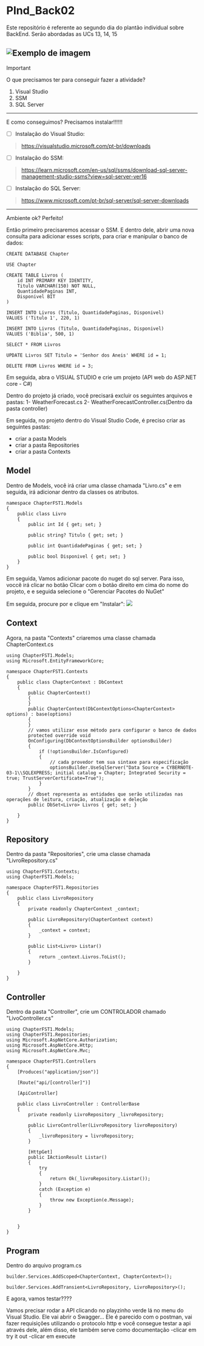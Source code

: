 <h1>PInd_Back02</h1>
<p>Este repositório é referente ao segundo dia do plantão individual sobre BackEnd. Serão abordadas as UCs 13, 14, 15</p>

 ![Exemplo de imagem](img/gifs-momentos-de-felicidade.gif)
 ---
> [!IMPORTANT]
> O que precisamos ter para conseguir fazer a atividade?
> 1) Visual Studio
> 2) SSM
> 3) SQL Server
 ---

E como conseguimos? Precisamos instalar!!!!!!
- [ ] Instalação do Visual Studio:
> https://visualstudio.microsoft.com/pt-br/downloads

- [ ] Instalação do SSM:
> https://learn.microsoft.com/en-us/sql/ssms/download-sql-server-management-studio-ssms?view=sql-server-ver16

- [ ] Instalação do SQL Server:
> https://www.microsoft.com/pt-br/sql-server/sql-server-downloads

 ---


Ambiente ok? Perfeito!

Então primeiro precisaremos acessar o SSM. E dentro dele, abrir uma nova consulta para adicionar esses scripts, para criar e manipular o banco de dados:
```
CREATE DATABASE Chapter

USE Chapter

CREATE TABLE Livros (
	id INT PRIMARY KEY IDENTITY,
	Titulo VARCHAR(150) NOT NULL,
	QuantidadePaginas INT,
	Disponivel BIT
)

INSERT INTO Livros (Titulo, QuantidadePaginas, Disponivel)
VALUES ('Titulo 1', 220, 1)

INSERT INTO Livros (Titulo, QuantidadePaginas, Disponivel)
VALUES ('Biblia', 500, 1)

SELECT * FROM Livros

UPDATE Livros SET Titulo = 'Senhor dos Aneis' WHERE id = 1;

DELETE FROM Livros WHERE id = 3;
```

Em seguida, abra o VISUAL STUDIO e crie um projeto (API web do ASP.NET core - C#)

Dentro do projeto já criado, você precisará excluir os seguintes arquivos e pastas:
1-    WeatherForecast.cs
2-    WeatherForecastController.cs(Dentro da pasta controller)

Em seguida, no projeto dentro do Visual Studio Code, é preciso criar as seguintes pastas:
- criar a pasta Models
- criar a pasta Repositories
- criar a pasta Contexts

## Model
Dentro de Models, você irá criar uma classe chamada "Livro.cs" e em seguida, irá adicionar dentro da classes os atributos.

```
namespace ChapterFST1.Models
{
    public class Livro
    {
        public int Id { get; set; }

        public string? Titulo { get; set; }

        public int QuantidadePaginas { get; set; }

        public bool Disponivel { get; set; }
    }
}
```

Em seguida, 
Vamos adicionar pacote do nuget do sql server. Para isso, voccê irá clicar no botão
Clicar com o botão direito em cima do nome do projeto, e e seguida selecione o "Gerenciar Pacotes do NuGet"

Em seguida, procure por e clique em "Instalar": 
<img src="https://i.stack.imgur.com/XEYvs.png">

## Context
Agora, na  pasta "Contexts" criaremos uma classe chamada ChapterContext.cs
```
using ChapterFST1.Models;
using Microsoft.EntityFrameworkCore;

namespace ChapterFST1.Contexts
{
    public class ChapterContext : DbContext
    {
        public ChapterContext()
        {
        }
        public ChapterContext(DbContextOptions<ChapterContext> options) : base(options)
        {
        }
        // vamos utilizar esse método para configurar o banco de dados
        protected override void
        OnConfiguring(DbContextOptionsBuilder optionsBuilder)
        {
            if (!optionsBuilder.IsConfigured)
            {
                // cada provedor tem sua sintaxe para especificação
                optionsBuilder.UseSqlServer("Data Source = CYBERNOTE-03-1\\SQLEXPRESS; initial catalog = Chapter; Integrated Security = true; TrustServerCertificate=True");
            }
        }
        // dbset representa as entidades que serão utilizadas nas operações de leitura, criação, atualização e deleção
        public DbSet<Livro> Livros { get; set; }

    }
}

```

## Repository

Dentro da pasta  "Repositories", crie uma classe chamada "LivroRepository.cs"

```
using ChapterFST1.Contexts;
using ChapterFST1.Models;

namespace ChapterFST1.Repositories
{
    public class LivroRepository
    {
        private readonly ChapterContext _context;

        public LivroRepository(ChapterContext context)
        {
            _context = context;
        }

        public List<Livro> Listar()
        {
            return _context.Livros.ToList();
        }

    }
}

```
## Controller

Dentro da pasta  "Controller", crie um CONTROLADOR chamado "LivoController.cs"

```
using ChapterFST1.Models;
using ChapterFST1.Repositories;
using Microsoft.AspNetCore.Authorization;
using Microsoft.AspNetCore.Http;
using Microsoft.AspNetCore.Mvc;

namespace ChapterFST1.Controllers
{
    [Produces("application/json")]
    
    [Route("api/[controller]")]

    [ApiController]

    public class LivroController : ControllerBase
    {
        private readonly LivroRepository _livroRepository;

        public LivroController(LivroRepository livroRepository)
        {
            _livroRepository = livroRepository;
        }

        [HttpGet]
        public IActionResult Listar()
        {
            try
            {
                return Ok(_livroRepository.Listar());
            }
            catch (Exception e)
            {
                throw new Exception(e.Message);
            }
        }


    }
}

```

## Program

Dentro do arquivo program.cs

```
builder.Services.AddScoped<ChapterContext, ChapterContext>();

builder.Services.AddTransient<LivroRepository, LivroRepository>();

```

E agora, vamos testar????

Vamos precisar rodar a API clicando no playzinho verde lá no menu do Visual Studio. Ele vai abrir o Swagger... Ele é parecido com o postman, vai fazer requisições utilizando o protocolo http e você consegue testar a api através dele, além disso, ele também serve como documentação
-clicar em try it out
-clicar em execute

